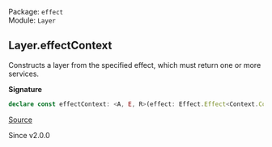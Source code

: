 Package: `effect`<br />
Module: `Layer`<br />

## Layer.effectContext

Constructs a layer from the specified effect, which must return one or more
services.

**Signature**

```ts
declare const effectContext: <A, E, R>(effect: Effect.Effect<Context.Context<A>, E, R>) => Layer<A, E, R>
```

[Source](https://github.com/Effect-TS/effect/tree/main/packages/effect/src/Layer.ts#L308)

Since v2.0.0